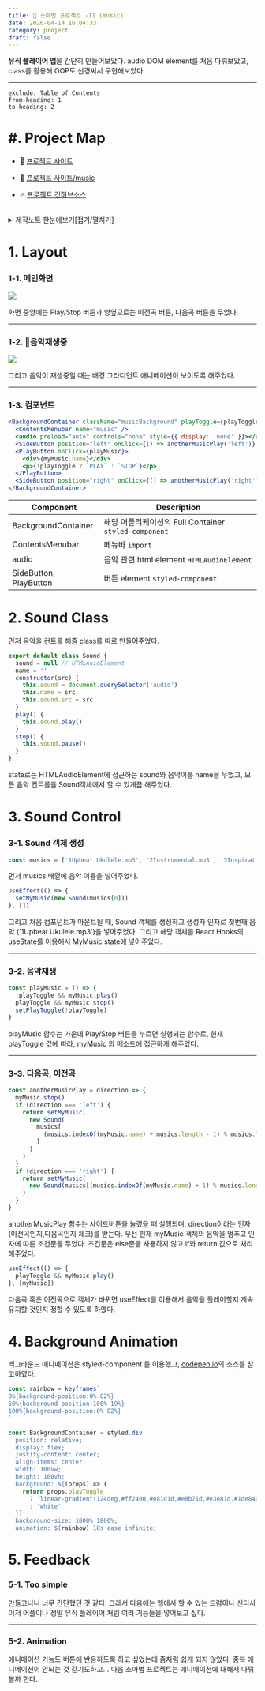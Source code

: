 ```yaml
---
title: 🔮 소마법 프로젝트 -11 (music)
date: 2020-04-14 16:04:33
category: project
draft: false
---
```


**뮤직 플레이어 앱**을 간단히 만들어보았다. audio DOM element를 처음 다뤄보았고, class를 활용해 OOP도 신경써서 구현해보았다.

<hr/>

```toc
exclude: Table of Contents
from-heading: 1
to-heading: 2
```

# \#. Project Map

- :apple: <a href="https://small-magic-project.now.sh/" target="_blank">프로젝트 사이트</a>

- :apple: <a href="https://small-magic-project.now.sh/music" target="_blank">프로젝트 사이트/music</a>

* :fire: <a href="https://github.com/taenykim/small-magic-project" target="_blank">프로젝트 깃허브소스</a>

<br/>

<details>
<summary>제작노트 한눈에보기[접기/펼치기]</summary>
<div markdown="1">

- [소마법 프로젝트 - 1 (container)](https://taeny.dev/project/%EC%86%8C%EB%A7%88%EB%B2%95-%ED%94%84%EB%A1%9C%EC%A0%9D%ED%8A%B81/)

- [소마법 프로젝트 - 2 (calculator)](https://taeny.dev/project/%EC%86%8C%EB%A7%88%EB%B2%95-%ED%94%84%EB%A1%9C%EC%A0%9D%ED%8A%B82/)

- [소마법 프로젝트 - 3 (graph)](https://taeny.dev/project/%EC%86%8C%EB%A7%88%EB%B2%95-%ED%94%84%EB%A1%9C%EC%A0%9D%ED%8A%B83/)

- [소마법 프로젝트 - 4 (crawling)](https://taeny.dev/project/%EC%86%8C%EB%A7%88%EB%B2%95-%ED%94%84%EB%A1%9C%EC%A0%9D%ED%8A%B84/)

- [소마법 프로젝트 - 5 (today)](https://taeny.dev/project/%EC%86%8C%EB%A7%88%EB%B2%95-%ED%94%84%EB%A1%9C%EC%A0%9D%ED%8A%B85/)

- [소마법 프로젝트 - 6 (jjal)](https://taeny.dev/project/%EC%86%8C%EB%A7%88%EB%B2%95-%ED%94%84%EB%A1%9C%EC%A0%9D%ED%8A%B86/)

- [소마법 프로젝트 - 7 (avengers)](https://taeny.dev/project/%EC%86%8C%EB%A7%88%EB%B2%95-%ED%94%84%EB%A1%9C%EC%A0%9D%ED%8A%B87/)

- [소마법 프로젝트 - 8 (maskmap)](https://taeny.dev/project/%EC%86%8C%EB%A7%88%EB%B2%95-%ED%94%84%EB%A1%9C%EC%A0%9D%ED%8A%B88/)

- [소마법 프로젝트 - 9 (loading)](https://taeny.dev/project/%EC%86%8C%EB%A7%88%EB%B2%95-%ED%94%84%EB%A1%9C%EC%A0%9D%ED%8A%B89/)

- [소마법 프로젝트 - 10 (lazyloading)](https://taeny.dev/project/%EC%86%8C%EB%A7%88%EB%B2%95-%ED%94%84%EB%A1%9C%EC%A0%9D%ED%8A%B810/)

- [소마법 프로젝트 - 11 (music)](https://taeny.dev/project/%EC%86%8C%EB%A7%88%EB%B2%95-%ED%94%84%EB%A1%9C%EC%A0%9D%ED%8A%B811/)

</div>
</details>

# 1. Layout

### 1-1. 메인화면

![](./images/music1.png)

화면 중앙에는 Play/Stop 버튼과 양옆으로는 이전곡 버튼, 다음곡 버튼을 두었다.

<hr/>

### 1-2. 🎵음악재생중

![](./images/music2.png)

그리고 음악이 재생중일 때는 배경 그라디언트 애니메이션이 보이도록 해주었다.

<hr/>

### 1-3. 컴포넌트

```jsx
<BackgroundContainer className="musicBackground" playToggle={playToggle}>
  <ContentsMenubar name="music" />
  <audio preload="auto" controls="none" style={{ display: 'none' }}></audio>
  <SideButton position="left" onClick={() => anotherMusicPlay('left')} />
  <PlayButton onClick={playMusic}>
    <div>{myMusic.name}</div>
    <p>{!playToggle ? `PLAY` : `STOP`}</p>
  </PlayButton>
  <SideButton position="right" onClick={() => anotherMusicPlay('right')} />
</BackgroundContainer>
```

| Component              | Description                                           |
| ---------------------- | ----------------------------------------------------- |
| BackgroundContainer    | 해당 어플리케이션의 Full Container `styled-component` |
| ContentsMenubar        | 메뉴바 `import`                                       |
| audio                  | 음악 관련 html element `HTMLAudioElement`             |
| SideButton, PlayButton | 버튼 element `styled-component`                       |

# 2. Sound Class

먼저 음악을 컨트롤 해줄 class를 따로 만들어주었다.

```js
export default class Sound {
  sound = null // HTMLAuioElement
  name = ''
  constructor(src) {
    this.sound = document.querySelector('audio')
    this.name = src
    this.sound.src = src
  }
  play() {
    this.sound.play()
  }
  stop() {
    this.sound.pause()
  }
}
```

state로는 HTMLAudioElement에 접근하는 sound와 음악이름 name을 두었고, 모든 음악 컨트롤을 Sound객체에서 할 수 있게끔 해주었다.

# 3. Sound Control

### 3-1. Sound 객체 생성

```jsx
const musics = ['1Upbeat Ukulele.mp3', '2Instrumental.mp3', '3Inspiration.mp3']
```

먼저 musics 배열에 음악 이름을 넣어주었다.

```jsx
useEffect(() => {
  setMyMusic(new Sound(musics[0]))
}, [])
```

그리고 처음 컴포넌트가 마운트될 때, Sound 객체를 생성하고 생성자 인자로 첫번째 음악 ('1Upbeat Ukulele.mp3')을 넣어주었다. 그리고 해당 객체를 React Hooks의 useState를 이용해서 MyMusic state에 넣어주었다.

<hr/>

### 3-2. 음악재생

```jsx
const playMusic = () => {
  !playToggle && myMusic.play()
  playToggle && myMusic.stop()
  setPlayToggle(!playToggle)
}
```

playMusic 함수는 가운데 Play/Stop 버튼을 누르면 실행되는 함수로, 현재 playToggle 값에 따라, myMusic 의 메소드에 접근하게 해주었다.

<hr/>

### 3-3. 다음곡, 이전곡

```jsx
const anotherMusicPlay = direction => {
  myMusic.stop()
  if (direction === 'left') {
    return setMyMusic(
      new Sound(
        musics[
          (musics.indexOf(myMusic.name) + musics.length - 1) % musics.length
        ]
      )
    )
  }
  if (direction === 'right') {
    return setMyMusic(
      new Sound(musics[(musics.indexOf(myMusic.name) + 1) % musics.length])
    )
  }
}
```

anotherMusicPlay 함수는 사이드버튼을 눌렀을 때 실행되며, direction이라는 인자(이전곡인지,다음곡인지 체크)를 받는다. 우선 현재 myMusic 객체의 음악을 멈추고 인자에 따른 조건문을 두었다. 조건문은 else문을 사용하지 않고 if와 return 값으로 처리해주었다.

```jsx
useEffect(() => {
  playToggle && myMusic.play()
}, [myMusic])
```

다음곡 혹은 이전곡으로 객체가 바뀌면 useEffect를 이용해서 음악을 플레이할지 계속 유지할 것인지 정할 수 있도록 하였다.

# 4. Background Animation

백그라운드 애니메이션은 styled-component 를 이용했고, [codepen.io](https://codepen.io/nohoid/pen/kIfto)의 소스를 참고하였다.

```jsx
const rainbow = keyframes`
0%{background-position:0% 82%}
50%{background-position:100% 19%}
100%{background-position:0% 82%}
`

const BackgroundContainer = styled.div`
  position: relative;
  display: flex;
  justify-content: center;
  align-items: center;
  width: 100vw;
  height: 100vh;
  background: ${(props) => {
    return props.playToggle
      ? 'linear-gradient(124deg,#ff2400,#e81d1d,#e8b71d,#e3e81d,#1de840,#1ddde8,#2b1de8,#dd00f3,#dd00f3);'
      : 'white'
  }}
  background-size: 1800% 1800%;
  animation: ${rainbow} 18s ease infinite;
```

# 5. Feedback

### 5-1. Too simple

만들고나니 너무 간단했던 것 같다. 그래서 다음에는 웹에서 할 수 있는 드럼이나 신디사이저 어플이나 정말 뮤직 플레이어 처럼 여러 기능들을 넣어보고 싶다.

<hr/>

### 5-2. Animation

애니메이션 기능도 버튼에 반응하도록 하고 싶었는데 좀처럼 쉽게 되지 않았다. 중복 애니메이션이 안되는 것 같기도하고... 다음 소마법 프로젝트는 애니메이션에 대해서 다뤄볼까 한다.
